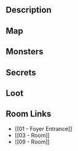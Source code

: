 
## Description

## Map

## Monsters

## Secrets

## Loot

## Room Links

*  [[01 - Foyer Entrance]]
*  [[03 - Room]]
*  [[09 - Room]]